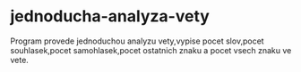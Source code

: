 # jednoducha-analyza-vety
Program provede jednoduchou analyzu vety,vypise pocet slov,pocet souhlasek,pocet samohlasek,pocet ostatnich znaku a pocet vsech znaku ve vete.
